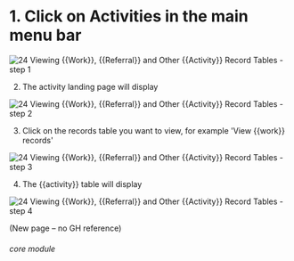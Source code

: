 # 1. Click on Activities in the main menu bar


![24 Viewing {{Work}}, {{Referral}} and Other {{Activity}} Record Tables - step 1](24_Viewing_Work,_Referral_and_Other_Activity_Record_Tables_im_1.png)

2. The activity landing page will display

![24 Viewing {{Work}}, {{Referral}} and Other {{Activity}} Record Tables - step 2](24_Viewing_Work,_Referral_and_Other_Activity_Record_Tables_im_2.png)

3. Click on  the records table you want to view, for example &#039;View {{work}} records&#039;

![24 Viewing {{Work}}, {{Referral}} and Other {{Activity}} Record Tables - step 3](24_Viewing_Work,_Referral_and_Other_Activity_Record_Tables_im_3.png)

4. The {{activity}} table will display

![24 Viewing {{Work}}, {{Referral}} and Other {{Activity}} Record Tables - step 4](24_Viewing_Work,_Referral_and_Other_Activity_Record_Tables_im_4.png)

(New page – no GH reference)


###### core module